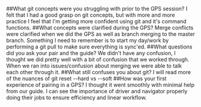 ##What git concepts were you struggling with prior to the GPS session?
  I felt that I had a good grasp on git concepts, but with more and more practice I feel that I'm getting more confident using git and it's command functions.
##What concepts were clarified during the GPS?
  Merge conflicts were clarified when we did the GPS as well as branch merging to the master branch. Something I need to remember is to start my day/work by performing a git pull to make sure everything is sync'ed.
##What questions did you ask your pair and the guide?
  We didn't have any confusion, I thought we did pretty well with a bit of confusion that we worked through. When we ran into issues/confusion about merging we were able to talk each other through it.
##What still confuses you about git?
  I will read more of the nuances of git reset --hard vs --soft
##How was your first experience of pairing in a GPS?
  I thought it went smoothly with minimal help from our guide. I can see the importance of driver and navigator properly doing their jobs to ensure efficiency and linear workflow.
